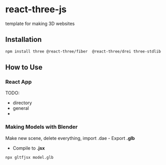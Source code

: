 # react-three-js
template for making 3D websites

## Installation

```sh
npm install three @react-three/fiber  @react-three/drei three-stdlib
```


## How to Use

### React App

TODO: 
- directory
- general
- 

### Making Models with Blender

Make new scene, delete everything, import .dae
    - Export **.glb**
- Compile to **.jsx**

```sh
npx gltfjsx model.glb
```